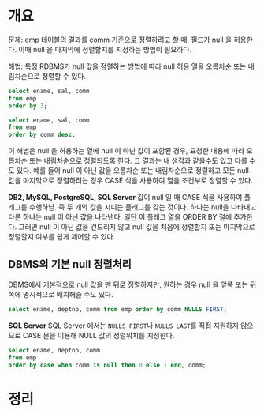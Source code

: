 <!-- Date: 2025-01-19 -->
<!-- Update Date: 2025-01-19 -->
<!-- File ID: fa103a88-8d9b-42a8-942e-8279f6eb7bb5 -->
<!-- Author: Seoyeon Jang -->

# 개요

문제: emp 테이블의 결과를 comm 기준으로 정렬하려고 할 때, 필드가 null 을 허용한다. 이때 null 을 마지막에 정렬할지를 지정하는 방법이 필요하다.

해법: 특정 RDBMS가 null 값을 정렬하는 방법에 따라 null 허용 열을 오름차순 또는 내림차순으로 정렬할 수 있다.

```sql
select ename, sal, comm
from emp
order by 3;
```

```sql
select ename, sal, comm
from emp
order by comm desc;
```

이 해법은 null 을 허용하는 열에 null 이 아닌 값이 포함된 경우, 요청한 내용에 따라 오름차순 또는 내림차순으로 정렬되도록 한다. 그 결과는 내 생각과 같을수도 있고 다를 수도 있다. 예를 들어 null 이
아닌 값을 오름차순 또는 내림차순으로 정렬하고 모든 null 값을 마지막으로 정렬하려는 경우 CASE 식을 사용하여 열을 조건부로 정렬할 수 있다.

**DB2, MySQL, PostgreSQL, SQL Server**
값이 null 일 때 CASE 식을 사용하여 플래그를 수행하낟. 즉 두 개의 값을 지니는 플래그를 갖는 것이다. 하나는 null을 나타내고 다른 하나는 null 이 아닌 값을 나타낸다. 일단 이 플래그 열을
ORDER BY 절에 추가한다. 그러면 null 이 아닌 값을 건드리지 않고 null 값을 처음에 정렬할지 또는 마지막으로 정렬할지 여부를 쉽게 제어할 수 있다.

## DBMS의 기본 null 정렬처리
DBMS에서 기본적으로 null 값을 맨 뒤로 정렬하지만, 원하는 경우 null 을 앞쪽 또는 뒤쪽에 명시적으로 배치해줄 수도 있다.

```sql
select ename, deptno, comm from emp order by comm NULLS FIRST;
```

**SQL Server**
SQL Server 에서는 `NULLS FIRST`나 `NULLS LAST`를 직접 지원하지 않으므로 CASE 문을 이용해 NULL 값의 정렬위치를 지정한다.
```sql
select ename, deptno, comm
from emp
order by case when comm is null then 0 else 1 end, comm;
```

# 정리


